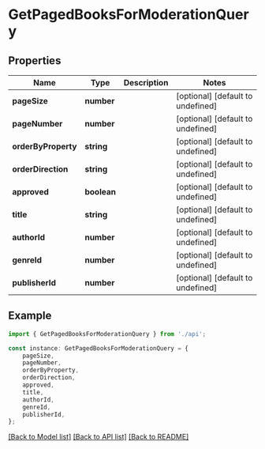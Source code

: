 # GetPagedBooksForModerationQuery


## Properties

Name | Type | Description | Notes
------------ | ------------- | ------------- | -------------
**pageSize** | **number** |  | [optional] [default to undefined]
**pageNumber** | **number** |  | [optional] [default to undefined]
**orderByProperty** | **string** |  | [optional] [default to undefined]
**orderDirection** | **string** |  | [optional] [default to undefined]
**approved** | **boolean** |  | [optional] [default to undefined]
**title** | **string** |  | [optional] [default to undefined]
**authorId** | **number** |  | [optional] [default to undefined]
**genreId** | **number** |  | [optional] [default to undefined]
**publisherId** | **number** |  | [optional] [default to undefined]

## Example

```typescript
import { GetPagedBooksForModerationQuery } from './api';

const instance: GetPagedBooksForModerationQuery = {
    pageSize,
    pageNumber,
    orderByProperty,
    orderDirection,
    approved,
    title,
    authorId,
    genreId,
    publisherId,
};
```

[[Back to Model list]](../README.md#documentation-for-models) [[Back to API list]](../README.md#documentation-for-api-endpoints) [[Back to README]](../README.md)

